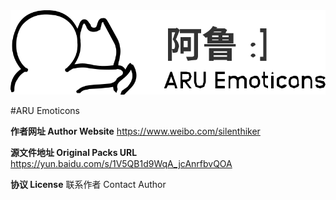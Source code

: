 <img src="libs/Cover.svg" width="640" alt="AluImage Cover">

#ARU Emoticons


**作者网址 Author Website**
https://www.weibo.com/silenthiker

**源文件地址 Original Packs URL**
https://yun.baidu.com/s/1V5QB1d9WqA_jcAnrfbvQOA

**协议 License**
联系作者 Contact Author